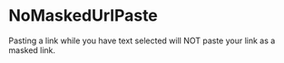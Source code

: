 # NoMaskedUrlPaste

Pasting a link while you have text selected will NOT paste your link as a masked link.


